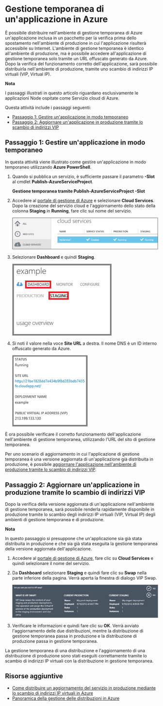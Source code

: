 <properties linkid="dev-nodejs-enablestaging" urlDisplayName="Staging Deployment" pageTitle="Stage a cloud service deployment (Node.js) - Azure" metaKeywords="Azure staging, Azure application staging, Azure test environment, Azure staging environment, Azure Virtual IP swap, Azure VIP swap" description="Learn how to deploy your Azure application to a staging environment, then deploy to a production environment using Virtual IP (VIP) swap." metaCanonical=" " services="cloud-services" documentationCenter="Node.js" title="Staging an Application in Azure" authors="" solutions="" manager="" editor="" />

Gestione temporanea di un'applicazione in Azure
===============================================

È possibile distribuire nell'ambiente di gestione temporanea di Azure un'applicazione inclusa in un pacchetto per la verifica prima dello spostamento nell'ambiente di produzione in cui l'applicazione risulterà accessibile su Internet. L'ambiente di gestione temporanea è identico all'ambiente di produzione, ma è possibile accedere all'applicazione di gestione temporanea solo tramite un URL offuscato generato da Azure. Dopo la verifica del funzionamento corretto dell'applicazione, sarà possibile distribuirla nell'ambiente di produzione, tramite uno scambio di indirizzi IP virtuali (VIP, Virtual IP).

**Nota**

I passaggi illustrati in questo articolo riguardano esclusivamente le applicazioni Node ospitate come Servizio cloud di Azure.

Questa attività include i passaggi seguenti:

-   [Passaggio 1: Gestire un'applicazione in modo temporaneo](#step1)
-   [Passaggio 2: Aggiornare un'applicazione in produzione tramite lo scambio di indirizzi VIP](#step2)

Passaggio 1: Gestire un'applicazione in modo temporaneo
-------------------------------------------------------

In questa attività viene illustrato come gestire un'applicazione in modo temporaneo utilizzando **Azure PowerShell**.

1.  Quando si pubblica un servizio, è sufficiente passare il parametro **-Slot** al cmdlet **Publish-AzureServiceProject**.

    **Gestione temporanea tramite Publish-AzureServiceProject -Slot**

2.  Accedere al [portale di gestione di Azure](http://manage.windowsazure.com) e selezionare **Cloud Services**. Dopo la creazione del servizio cloud e l'aggiornamento dello stato della colonna **Staging** in **Running**, fare clic sul nome del servizio.

    ![Portale con servizio in esecuzione](./media/cloud-services-nodejs-stage-application/staging-cloud-service-running.png)

3.  Selezionare **Dashboard** e quindi **Staging**.

    ![Dashboard del servizio cloud](./media/cloud-services-nodejs-stage-application/cloud-service-dashboard-staging.png)

4.  Si noti il valore nella voce **Site URL** a destra. Il nome DNS è un ID interno offuscato generato da Azure.

    ![URL sito](./media/cloud-services-nodejs-stage-application/cloud-service-staging-url.png)

È ora possibile verificare il corretto funzionamento dell'applicazione nell'ambiente di gestione temporanea, utilizzando l'URL del sito di gestione temporanea.

Per uno scenario di aggiornamento in cui l'applicazione di gestione temporanea è una versione aggiornata di un'applicazione già distribuita in produzione, è possibile [aggiornare l'applicazione nell'ambiente di produzione tramite lo scambio di indirizzi VIP](#step2).

Passaggio 2: Aggiornare un'applicazione in produzione tramite lo scambio di indirizzi VIP
-----------------------------------------------------------------------------------------

Dopo la verifica della versione aggiornata di un'applicazione nell'ambiente di gestione temporanea, sarà possibile renderla rapidamente disponibile in produzione tramite lo scambio degli indirizzi IP virtuali (VIP, Virtual IP) degli ambienti di gestione temporanea e di produzione.

**Nota**

In questo passaggio si presuppone che un'applicazione sia già stata distribuita in produzione e che sia già stata eseguita la gestione temporanea della versione aggiornata dell'applicazione.

1.  Accedere al [portale di gestione di Azure](http://manage.windowsazure.com), fare clic su **Cloud Services** e quindi selezionare il nome del servizio.

2.  Da **Dashboard** selezionare **Staging** e quindi fare clic su **Swap** nella parte inferiore della pagina. Verrà aperta la finestra di dialogo VIP Swap.

    ![Finestra di dialogo VIP Swap](./media/cloud-services-nodejs-stage-application/vip-swap-dialog.png)

3.  Verificare le informazioni e quindi fare clic su **OK**. Verrà avviato l'aggiornamento delle due distribuzioni, mentre la distribuzione di gestione temporanea passa in produzione e la distribuzione di produzione passa in gestione temporanea.

La gestione temporanea di una distribuzione e l'aggiornamento di una distribuzione di produzione sono stati eseguiti correttamente tramite lo scambio di indirizzi IP virtuali con la distribuzione in gestione temporanea.

Risorse aggiuntive
------------------

-   [Come distribuire un aggiornamento del servizio in produzione mediante lo scambio di indirizzi IP virtuali in Azure](http://msdn.microsoft.com/en-us/library/windowsazure/ee517253.aspx)
-   [Panoramica della gestione delle distribuzioni in Azure](http://msdn.microsoft.com/en-us/library/windowsazure/hh386336.aspx)


